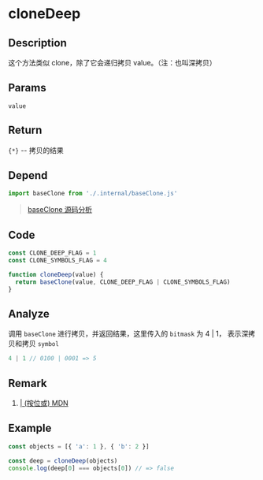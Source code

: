 # cloneDeep 

## Description 
这个方法类似 clone，除了它会递归拷贝 value。（注：也叫深拷贝）
## Params
`value`
## Return
`{*}` -- 拷贝的结果
## Depend
```js
import baseClone from './.internal/baseClone.js'
```
> [baseClone 源码分析](../internal/baseClone.md)
>

## Code
```js
const CLONE_DEEP_FLAG = 1
const CLONE_SYMBOLS_FLAG = 4

function cloneDeep(value) {
  return baseClone(value, CLONE_DEEP_FLAG | CLONE_SYMBOLS_FLAG)
}
```
## Analyze
调用 `baseClone` 进行拷贝，并返回结果，这里传入的 `bitmask` 为 4 | 1， 表示深拷贝和拷贝 `symbol`
```js
4 | 1 // 0100 | 0001 => 5
```
## Remark
1. [| (按位或) MDN](https://developer.mozilla.org/zh-CN/docs/Web/JavaScript/Reference/Operators/Bitwise_Operators#%E6%8C%89%E4%BD%8D%E6%88%96)
## Example
```js
const objects = [{ 'a': 1 }, { 'b': 2 }]

const deep = cloneDeep(objects)
console.log(deep[0] === objects[0]) // => false
```
